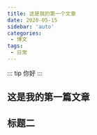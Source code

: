 ```yaml
---
title: 这是我的第一个文章
date: 2020-05-15
sidebar: 'auto'
categories:
 - 博文
tags:
 - 日常
---
```


::: tip
你好
:::
<!-- more -->

## 这是我的第一篇文章
## 标题二